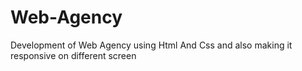 # Web-Agency
Development of Web Agency using Html And Css and also making it responsive on different screen
